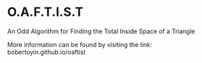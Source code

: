 # O.A.F.T.I.S.T
An Odd Algorithm for Finding the Total Inside Space of a Triangle

More information can be found by visiting the link: bobertoyin.github.io/oaftist
